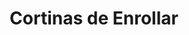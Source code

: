 ---
title: "Cortinas de Enrollar"
url: /ciudad-autonoma-de-buenos-aires/cortinas-de-enrollar/
shop: cortina
---